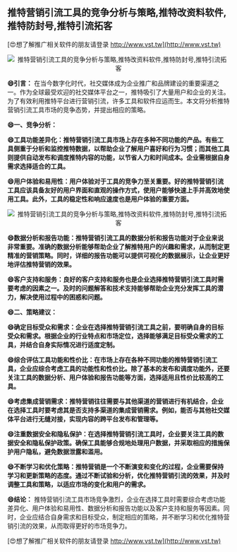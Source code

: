 ## **推特营销引流工具的竞争分析与策略,推特改资料软件,推特防封号,推特引流拓客**

[😍想了解推广相关软件的朋友请登录 http://www.vst.tw](http://www.vst.tw)

 <center><img src="https://vst.tw/MP4/tuiguang/png/3.png" alt="推特营销引流工具的竞争分析与策略,推特改资料软件,推特防封号,推特引流拓客"></center>

**😄引言：**
在当今数字化时代，社交媒体成为企业推广和品牌建设的重要渠道之一。作为全球最受欢迎的社交媒体平台之一，推特吸引了大量用户和企业的关注。为了有效利用推特平台进行营销引流，许多工具和软件应运而生。本文将分析推特营销引流工具市场的竞争态势，并提出相应的策略。

**😄一、竞争分析：**

**😄工具功能差异化：推特营销引流工具市场上存在多种不同功能的产品。有些工具侧重于分析和监控推特数据，以帮助企业了解用户喜好和行为习惯；而其他工具则提供自动发布和调度推特内容的功能，以节省人力和时间成本。企业需根据自身需求选择适合的工具。**

**😄用户体验和易用性：用户体验对于工具的竞争力至关重要。好的推特营销引流工具应该具备友好的用户界面和直观的操作方式，使用户能够快速上手并高效地使用工具。此外，工具的稳定性和响应速度也是用户体验的重要方面。**

 <center><img src="https://vst.tw/MP4/tuiguang/png/4.png" alt="推特营销引流工具的竞争分析与策略,推特改资料软件,推特防封号,推特引流拓客"></center>

**😄数据分析和报告功能：推特营销引流工具的数据分析和报告功能对于企业来说非常重要。准确的数据分析能够帮助企业了解推特用户的兴趣和需求，从而制定更精准的营销策略。同时，详细的报告功能可以提供可视化的数据展示，让企业更好地评估推特营销的效果。**

**😄客户支持和服务：良好的客户支持和服务也是企业选择推特营销引流工具时需要考虑的因素之一。及时的问题解答和技术支持能够帮助企业充分发挥工具的潜力，解决使用过程中的困惑和问题。**

**😄二、策略建议：**

**😄确定目标受众和需求：企业在选择推特营销引流工具之前，要明确自身的目标受众和需求。根据企业的行业特点和市场定位，选择能够满足目标受众需求的工具，并结合自身实际情况进行适度定制。**

**😄综合评估工具功能和性价比：在市场上存在各种不同功能的推特营销引流工具，企业应综合考虑工具的功能性和性价比。除了基本的发布和调度功能外，还要关注工具的数据分析、用户体验和报告功能等方面，选择适用且性价比较高的工具。**

**😄考虑集成营销需求：推特营销往往需要与其他渠道的营销进行有机结合，企业在选择工具时要考虑其是否支持多渠道的集成营销需求。例如，能否与其他社交媒体平台进行无缝对接，实现内容的跨平台发布和管理等。**

**😄注重数据安全和隐私保护：在选择推特营销引流工具时，企业要关注工具的数据安全和隐私保护政策。确保工具能够合规地处理用户数据，并采取相应的措施保护用户隐私，避免数据泄露和滥用。**

**😄不断学习和优化策略：推特营销是一个不断演变和变化的过程，企业需要保持学习和更新策略的态度。通过不断试验和分析，优化推特营销引流的效果，并及时调整工具和策略，以适应市场的变化和用户的需求。**

**😄结论：**
推特营销引流工具市场竞争激烈，企业在选择工具时需要综合考虑功能差异化、用户体验和易用性、数据分析和报告功能以及客户支持和服务等因素。同时，企业应结合自身需求和目标受众，制定相应的策略，并不断学习和优化推特营销引流的效果，从而取得更好的市场竞争力。

[😍想了解推广相关软件的朋友请登录 http://www.vst.tw](http://www.vst.tw)



